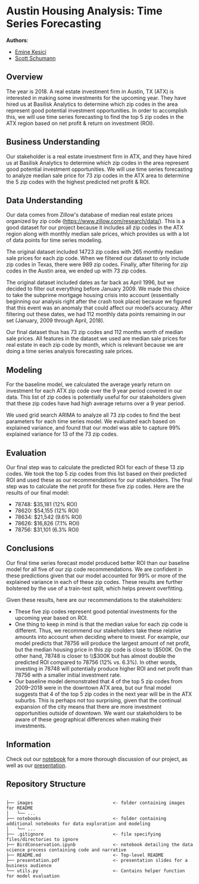 # Austin Housing Analysis: Time Series Forecasting

**Authors**: 

- [Emine Kesici](https://github.com/emykes)
- [Scott Schumann](https://github.com/Shoemaker703)

## Overview

The year is 2018. A real estate investment firm in Austin, TX (ATX) is interested in making some investments for the upcoming year. They have hired us at Basilisk Analytics to determine which zip codes in the area represent good potential investment opportunities. In order to accomplish this, we will use time series forecasting to find the top 5 zip codes in the ATX region based on net profit & return on investment (ROI).


## Business Understanding

Our stakeholder is a real estate investment firm in ATX, and they have hired us at Basilisk Analytics to determine which zip codes in the area represent good potential investment opportunities. We will use time series forecasting to analyze median sale price for 73 zip codes in the ATX area to determine the 5 zip codes with the highest predicted net profit & ROI.


## Data Understanding

Our data comes from Zillow's database of median real estate prices organized by zip code (https://www.zillow.com/research/data/). This is a good dataset for our project because it includes all zip codes in the ATX region along with monthly median sale prices, which provides us with a lot of data points for time series modeling.

The original dataset included 14723 zip codes with 265 monthly median sale prices for each zip code. When we filtered our dataset to only include zip codes in Texas, there were 989 zip codes. Finally, after filtering for zip codes in the Austin area, we ended up with 73 zip codes.

The original dataset included dates as far back as April 1996, but we decided to filter out everything before January 2009. We made this choice to take the subprime mortgage housing crisis into account (essentially beginning our analysis right after the crash took place) because we figured that this event was an anomaly that could affect our model’s accuracy. After filtering out these dates, we had 112 monthly data points remaining in our set (January, 2009 through April, 2018).

Our final dataset thus has 73 zip codes and 112 months worth of median sale prices. All features in the dataset we used are median sale prices for real estate in each zip code by month, which is relevant because we are doing a time series analysis forecasting sale prices.


## Modeling

For the baseline model, we calculated the average yearly return on investment for each ATX zip code over the 9 year period covered in our data. This list of zip codes is potentially useful for our stakeholders given that these zip codes have had high average returns over a 9 year period.

We used grid search ARIMA to analyze all 73 zip codes to find the best parameters for each time series model. We evaluated each based on explained variance, and found that our model was able to capture 99% explained variance for 13 of the 73 zip codes. 


## Evaluation

Our final step was to calculate the predicted ROI for each of these 13 zip codes. We took the top 5 zip codes from this list based on their predicted ROI and used these as our recommendations for our stakeholders. The final step was to calculate the net profit for these five zip codes. Here are the results of our final model:

- 78748: $35,181 (12% ROI)
- 78620: $54,155 (12% ROI)
- 78634: $21,542 (9.6% ROI)
- 78626: $16,826 (7.1% ROI)
- 78756: $31,101 (6.3% ROI)

## Conclusions

Our final time series forecast model produced better ROI than our baseline model for all five of our zip code recommendations. We are confident in these predictions given that our model accounted for 99% or more of the explained variance in each of these zip codes. These results are further bolstered by the use of a train-test split, which helps prevent overfitting. 

Given these results, here are our recommendations to the stakeholders:
- These five zip codes represent good potential investments for the upcoming year based on ROI. 
- One thing to keep in mind is that the median value for each zip code is different. Thus, we recommend our stakeholders take these relative amounts into account when deciding where to invest. For example, our model predicts that 78756 will produce the largest amount of net profit, but the median housing price in this zip code is close to \\$500K. On the other hand, 78748 is closer to \\$300K but has almost double the predicted ROI compared to 78756 (12% vs. 6.3%). In other words, investing in 78748 will potentially produce higher ROI and net profit than 78756 with a smaller initial investment rate.
- Our baseline model demonstrated that 4 of the top 5 zip codes from 2009–2018 were in the downtown ATX area, but our final model suggests that 4 of the top 5 zip codes in the next year will be in the ATX suburbs. This is perhaps not too surprising, given that the continual expansion of the city means that there are more investment opportunities outside of downtown. We want our stakeholders to be aware of these geographical differences when making their investments. 


## Information

Check out our [notebook](https://github.com/Shoemaker703/time_series_project/blob/main/Project4_Main_Notebook.ipynb) for a more thorough discussion of our project, as well as our [presentation](https://github.com/andrewwhitman/BirdConservation/blob/main/presentation.pdf).

## Repository Structure

```

├── images                              <- folder containing images for README
│   └── ...
├── notebooks                           <- folder containing additional notebooks for data exploration and modeling
│   └── ...
├── .gitignore                          <- file specifying files/directories to ignore
├── BirdConservation.ipynb              <- notebook detailing the data science process containing code and narrative
├── README.md                           <- Top-level README
├── presentation.pdf                    <- presentation slides for a business audience
└── utils.py                            <- Contains helper function for model evaluation

``` 
